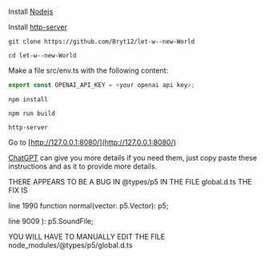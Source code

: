 Install [Nodejs](https://nodejs.org/en/download)

Install [http-server](https://www.npmjs.com/package/http-server)

`git clone https://github.com/Bryt12/let-w--new-World`

`cd let-w--new-World`

Make a file src/env.ts with the following content:

```typescript
export const OPENAI_API_KEY = <your openai api key>;
```

`npm install`

`npm run build`

`http-server`

Go to [http://127.0.0.1:8080/](http://127.0.0.1:8080/)

[ChatGPT](http://chat.openai.com/) can give you more details if you need them, just copy paste these instructions and as it to provide more details.

THERE APPEARS TO BE A BUG IN @types/p5 IN THE FILE global.d.ts THE FIX IS 

line 1990 
function normal(vector: p5.Vector): p5;

line 9009
): p5.SoundFile;

YOU WILL HAVE TO MANUALLY EDIT THE FILE node_modules/@types/p5/global.d.ts
